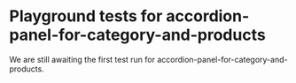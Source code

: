 # Playground tests for accordion-panel-for-category-and-products
We are still awaiting the first test run for accordion-panel-for-category-and-products.
